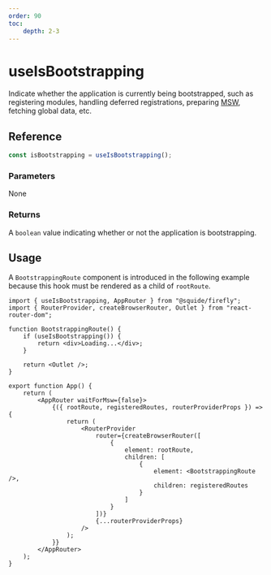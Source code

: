 ```yaml
---
order: 90
toc:
    depth: 2-3
---
```


# useIsBootstrapping

Indicate whether the application is currently being bootstrapped, such as registering modules, handling deferred registrations, preparing [MSW](https://mswjs.io/), fetching global data, etc.

## Reference

```ts
const isBootstrapping = useIsBootstrapping();
```

### Parameters

None

### Returns

A `boolean` value indicating whether or not the application is bootstrapping.

## Usage

A `BootstrappingRoute` component is introduced in the following example because this hook must be rendered as a child of `rootRoute`.

```tsx !#5 host/src/App.tsx
import { useIsBootstrapping, AppRouter } from "@squide/firefly";
import { RouterProvider, createBrowserRouter, Outlet } from "react-router-dom";

function BootstrappingRoute() {
    if (useIsBootstrapping()) {
        return <div>Loading...</div>;
    }

    return <Outlet />;
}

export function App() {
    return (
        <AppRouter waitForMsw={false}>
            {({ rootRoute, registeredRoutes, routerProviderProps }) => {
                return (
                    <RouterProvider
                        router={createBrowserRouter([
                            {
                                element: rootRoute,
                                children: [
                                    {
                                        element: <BootstrappingRoute />,
                                        children: registeredRoutes
                                    }
                                ]
                            }
                        ])}
                        {...routerProviderProps}
                    />
                );
            }}
        </AppRouter>
    );
}
```
